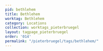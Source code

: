 ```yaml
---
pid: bethlehem
title: Bethlehem
worktag: Bethlehem
category: Locations
collection: worktags_pieterbruegel
layout: tagpage_pieterbruegel
order: '014'
permalink: "/pieterbruegel/tags/bethlehem/"
---
```

